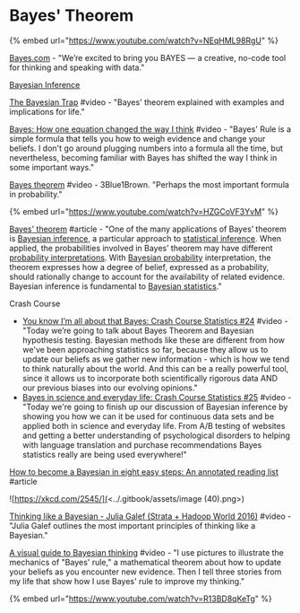 # Bayes' Theorem

{% embed url="https://www.youtube.com/watch?v=NEqHML98RgU" %}

[Bayes.com](https://bayes.com/) - "We’re excited to bring you BAYES — a creative, no-code tool for thinking and speaking with data."

[Bayesian Inference](https://seeing-theory.brown.edu/bayesian-inference/index.html)

[The Bayesian Trap](https://www.youtube.com/watch?v=R13BD8qKeTg\&feature=youtu.be) #video - "Bayes' theorem explained with examples and implications for life."

[Bayes: How one equation changed the way I think](https://www.youtube.com/watch?v=za7RqnT7CM0) #video - "Bayes' Rule is a simple formula that tells you how to weigh evidence and change your beliefs. I don't go around plugging numbers into a formula all the time, but nevertheless, becoming familiar with Bayes has shifted the way I think in some important ways."

[Bayes theorem](https://www.youtube.com/watch?v=HZGCoVF3YvM) #video - 3Blue1Brown. "Perhaps the most important formula in probability."

{% embed url="https://www.youtube.com/watch?v=HZGCoVF3YvM" %}

[Bayes' theorem](https://en.wikipedia.org/wiki/Bayes'\_theorem) #article - "One of the many applications of Bayes’ theorem is [Bayesian inference](https://en.wikipedia.org/wiki/Bayesian\_inference), a particular approach to [statistical inference](https://en.wikipedia.org/wiki/Statistical\_inference). When applied, the probabilities involved in Bayes’ theorem may have different [probability interpretations](https://en.wikipedia.org/wiki/Probability\_interpretation). With [Bayesian probability](https://en.wikipedia.org/wiki/Bayesian\_probability) interpretation, the theorem expresses how a degree of belief, expressed as a probability, should rationally change to account for the availability of related evidence. Bayesian inference is fundamental to [Bayesian statistics](https://en.wikipedia.org/wiki/Bayesian\_statistics)."

Crash Course

* [You know I’m all about that Bayes: Crash Course Statistics #24](https://www.youtube.com/watch?v=9TDjifpGj-k\&feature=youtu.be) #video - "Today we’re going to talk about Bayes Theorem and Bayesian hypothesis testing. Bayesian methods like these are different from how we've been approaching statistics so far, because they allow us to update our beliefs as we gather new information - which is how we tend to think naturally about the world. And this can be a really powerful tool, since it allows us to incorporate both scientifically rigorous data AND our previous biases into our evolving opinions."
* [Bayes in science and everyday life: Crash Course Statistics #25](https://www.youtube.com/watch?v=51bLRF02b4w\&list=PL8dPuuaLjXtNM\_Y-bUAhblSAdWRnmBUcr\&index=26) #video - "Today we're going to finish up our discussion of Bayesian inference by showing you how we can it be used for continuous data sets and be applied both in science and everyday life. From A/B testing of websites and getting a better understanding of psychological disorders to helping with language translation and purchase recommendations Bayes statistics really are being used everywhere!"

[How to become a Bayesian in eight easy steps: An annotated reading list](https://link.springer.com/article/10.3758/s13423-017-1317-5) #article

![https://xkcd.com/2545/](<../.gitbook/assets/image (40).png>)

[Thinking like a Bayesian - Julia Galef (Strata + Hadoop World 2016)](https://www.youtube.com/watch?v=kpdBOUnynps) #video - "Julia Galef outlines the most important principles of thinking like a Bayesian."&#x20;

[A visual guide to Bayesian thinking](https://www.youtube.com/watch?v=BrK7X\_XlGB8) #video - "I use pictures to illustrate the mechanics of "Bayes' rule," a mathematical theorem about how to update your beliefs as you encounter new evidence. Then I tell three stories from my life that show how I use Bayes' rule to improve my thinking."

{% embed url="https://www.youtube.com/watch?v=R13BD8qKeTg" %}
